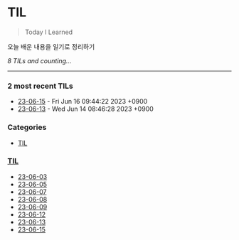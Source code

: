 # TIL
> Today I Learned

오늘 배운 내용을 일기로 정리하기


_8 TILs and counting..._

---

### 2 most recent TILs

- [23-06-15](TIL/2023-06-15-til.md) - Fri Jun 16 09:44:22 2023 +0900
- [23-06-13](TIL/2023-06-13-til.md) - Wed Jun 14 08:46:28 2023 +0900

### Categories

- [TIL](#TIL)

### [TIL](#TIL)
- [23-06-03](TIL/2023-06-03-til.md)
- [23-06-05](TIL/2023-06-05-til.md)
- [23-06-07](TIL/2023-06-07-til.md)
- [23-06-08](TIL/2023-06-08-til.md)
- [23-06-09](TIL/2023-06-09-til.md)
- [23-06-12](TIL/2023-06-12-til.md)
- [23-06-13](TIL/2023-06-13-til.md)
- [23-06-15](TIL/2023-06-15-til.md)


